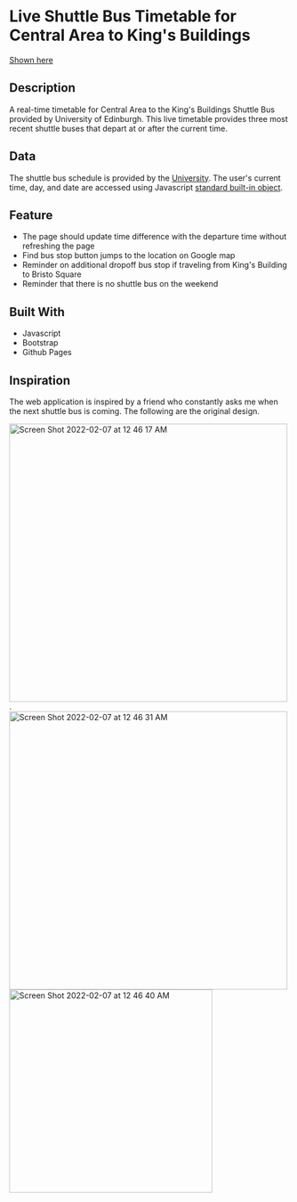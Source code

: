# Live Shuttle Bus Timetable for Central Area to King's Buildings

[Shown here][1]

## Description
A real-time timetable for Central Area to the King's Buildings Shuttle Bus provided by University of Edinburgh.
This live timetable provides three most recent shuttle buses that depart at or after the current time.

## Data
The shuttle bus schedule is provided by the [University][2].
The user's current time, day, and date are accessed using Javascript [standard built-in object][3]. 

## Feature
- The page should update time difference with the departure time without refreshing the page
- Find bus stop button jumps to the location on Google map
- Reminder on additional dropoff bus stop if traveling from King's Building to Bristo Square
- Reminder that there is no shuttle bus on the weekend

## Built With
- Javascript
- Bootstrap
- Github Pages

## Inspiration
The web application is inspired by a friend who constantly asks me when the next shuttle bus is coming.
The following are the original design.

<img width="500" alt="Screen Shot 2022-02-07 at 12 46 17 AM" src="https://user-images.githubusercontent.com/65585519/152709123-7dd9ff5f-4be9-4966-8871-bf8ce9c10ad2.png">. <img width="500" alt="Screen Shot 2022-02-07 at 12 46 31 AM" src="https://user-images.githubusercontent.com/65585519/152709128-03fb4257-78dd-42a2-b0e9-e0a3af029f97.png"><img width="365" alt="Screen Shot 2022-02-07 at 12 46 40 AM" src="https://user-images.githubusercontent.com/65585519/152709132-2682a5db-5520-42af-aa8a-403ca4988d8e.png">


[1]: https://guifuliu.github.io/shuttlebus_timetable/
[2]: https://www.ed.ac.uk/transport/public-transport/buses/shuttle-bus
[3]: https://developer.mozilla.org/en-US/docs/Web/JavaScript/Reference/Global_Objects/Date/setDate
